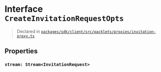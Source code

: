 # Interface `CreateInvitationRequestOpts`
> Declared in [`packages/sdk/client/src/packlets/proxies/invitation-proxy.ts`]()


## Properties
### `stream: Stream<InvitationRequest>`